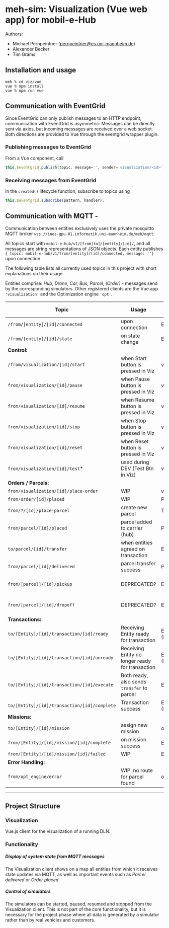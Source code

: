 # meh-sim: Visualization (Vue web app) for mobil-e-Hub
Authors: 
- Michael Pernpeintner (pernpeintner@es.uni-mannheim.de)
- Alexander Becker
- Tim Grams

## Installation and usage
```shell script
meh % cd viz/vue
vue % npm install
vue % npm run vue
```

## Communication with EventGrid
Since EventGrid can only publish messages to an HTTP endpoint, communication with EventGrid is asymmetric: Messages can be directly sent via axios, but incoming messages are received over a web socket. Both directions are provided to Vue through the eventgrid wrapper plugin.

### Publishing messages to EventGrid
From a Vue component, call 
```javascript
this.$eventgrid.publish(topic, message='', sender='visualization/<id>');
```

### Receiving messages from EventGrid
In the `created()` lifecycle function, subscribe to topics using 
```javascript
this.$eventgrid.subscribe(pattern, handler);
```

## Communication with MQTT -
Communication between entities exclusively uses the private mosquitto MQTT broker `wss://ines-gpu-01.informatik.uni-mannheim.de/meh/mqtt`.

All topics start with `mobil-e-hub/v1/[from|to]/[entity]/[id]/`, and all messages are string representations of JSON objects.
Each entity publishes `{ topic: mobil-e-hub/v1/from/[entity]/[id]/connected, message: ''}` upon connection.

The following table lists all currently used topics in this project with short explanations on their usage

Entities comprise: *Hub, Drone, Car, Bus, Parcel, (Order)* - messages send by the corresponding simulators.
Other registered clients are the Vue.app `'visualization'` and the Optimization engine `'opt'`.


| Topic | Usage | Sender | Receiver | Payload (json) | Notes |
|---	|---	|--- |--- |--- |--- |
| `/from/[entity]/[id]/connected` | upon connection | Entity | all | | <!-- TODO double check: really used? or only state send? -->
| `/from/[entity]/[id]/state` | on state change | Entity | all | Entity Object |
| **Control:** | | | | |
| `/from/visualization/[id]/start` | when Start button is pressed in Viz | viz | all | - |
| `from/visualization/[id]/pause` | when Pause button is pressed in Viz	| viz | all | - | 
| `from/visualization/[id]/resume`  	| when Resume button is pressed in Viz 	| viz | all | - | 
| `from/visualization/[id]/stop`	| when Stop button is pressed in Viz 	| viz | all | - |
| `from/visualization/[id]/reset`	| when Reset button is pressed in Viz 	| viz | all | - |
| `from/visualization/[id]/test`*	| used during DEV (Test Btn in Viz) | viz | all | - |
| **Orders / Parcels:**| | | | |
| `from/visualization/[id]/place-order`  | WIP	| viz | ParcelSimulator | - | 
| `from/order/[id]/placed`  | WIP	| ParcelSimulator | Entity, opt | - |
| `from/?/[id]/place-parcel` | create new parcel  | TODO - viz? | ParcelSimulator | Parcel Object | 
| `from/parcel/[id]/placed` | parcel added to carrier (hub)  | ParcelSimulator | Entity, opt | Parcel Object |
| `to/parcel/[id]/transfer` | when entities agreed on transaction | Entity | Parcel | Entity (Receiver) | success triggers `from/parcel/[id]/delivered` | 
| `from/parcel/[id]/delivered` | parcel transfer success | Parcel | (Entity), opt | Parcel Object |  | <!-- TODO currently: only used by opt_engine--> 
| `from/[parcel]/[id]/pickup` | DEPRECATED?	| Entity | Parcel | Entity Object (Carrier) |
| `from/[parcel]/[id]/dropoff` | DEPRECATED? | Entity | Parcel | Entity Object (Carrier)  |
| **Transactions:** | | | | |
| `to/[Entity]/[id]/transaction/[id]/ready`  	| Receiving Entity ready for transaction	| Entity (Receiver) | Entity (Giver)| - |
| `to/[Entity]/[id]/transaction/[id]/unready`  	| Receiving Entity no longer ready for transaction | Entity (Receiver) | Entity (Giver), (Opt) | - |
| `to/[Entity]/[id]/transaction/[id]/execute`  | Both ready, also sends `transfer` to parcel | Entity (Giver) | Entity (Receiver) | - | only send if `.../ready` was received |
| `to/[Entity]/[id]/transaction/[id]/complete` | Transaction success | Entity (Receiver) | Entity (Giver) | - | |
| **Missions:** | | | | |
| `to/[Entity]/[id]/mission` | assign new mission | opt | Entity | Mission Object | |
| `from/[Entity]/[id]/mission/[id]/complete` | on mission success | Entity | all, opt | - | |
| `from/[Entity]/[id]/mission/[id]/failed`	| WIP | Entity | all, opt| -  |  *not implemented yet* |
| **Error Handling:** | | | | |
| `from/opt_engine/error` | WIP: no route for parcel found | opt | all | Parcel Object | |
---
## Project Structure

### Visualization
Vue.js client for the visualization of a running DLN.

### Functionality
##### Display of system state from MQTT messages
The Visualization client shows on a map all entities from which it receives state updates via MQTT, as well as important events such as _Parcel delivered_ or _Order placed_.

##### Control of simulators
The simulators can be started, paused, resumed and stopped from the Visualization client. This is not part of the core functionality, but it is necessary for the project phase where all data is generated by a simulator rather than by real vehicles and customers.

